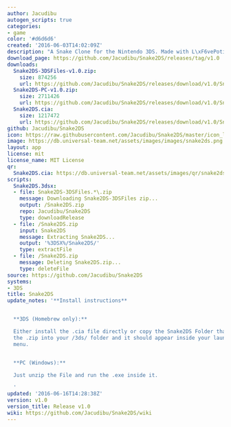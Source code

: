 ```yaml
---
author: Jacudibu
autogen_scripts: true
categories:
- game
color: '#d6d6d6'
created: '2016-06-03T14:02:09Z'
description: "A Snake Clone for the Nintendo 3DS. Made with L\xF6vePotion."
download_page: https://github.com/Jacudibu/Snake2DS/releases/tag/v1.0
downloads:
  Snake2DS-3DSFiles-v1.0.zip:
    size: 874256
    url: https://github.com/Jacudibu/Snake2DS/releases/download/v1.0/Snake2DS-3DSFiles-v1.0.zip
  Snake2DS-PC-v1.0.zip:
    size: 2711426
    url: https://github.com/Jacudibu/Snake2DS/releases/download/v1.0/Snake2DS-PC-v1.0.zip
  Snake2DS.cia:
    size: 1217472
    url: https://github.com/Jacudibu/Snake2DS/releases/download/v1.0/Snake2DS.cia
github: Jacudibu/Snake2DS
icon: https://raw.githubusercontent.com/Jacudibu/Snake2DS/master/icon_large.png
image: https://db.universal-team.net/assets/images/images/snake2ds.png
layout: app
license: mit
license_name: MIT License
qr:
  Snake2DS.cia: https://db.universal-team.net/assets/images/qr/snake2ds.cia.png
scripts:
  Snake2DS.3dsx:
  - file: Snake2DS-3DSFiles.*\.zip
    message: Downloading Snake2DS-3DSFiles zip...
    output: /Snake2DS.zip
    repo: Jacudibu/Snake2DS
    type: downloadRelease
  - file: /Snake2DS.zip
    input: Snake2DS
    message: Extracting Snake2DS...
    output: '%3DSX%/Snake2DS/'
    type: extractFile
  - file: /Snake2DS.zip
    message: Deleting Snake2DS.zip...
    type: deleteFile
source: https://github.com/Jacudibu/Snake2DS
systems:
- 3DS
title: Snake2DS
update_notes: '**Install instructions**


  **3DS (Homebrew only):**

  Either install the .cia file directly or copy the Snake2DS Folder that''s inside
  the .zip into your /3ds/ folder and it should appear inside your launcher''s home
  menu.


  **PC (Windows):**

  Just unzip the File and run the .exe inside it.

  '
updated: '2016-06-16T14:28:38Z'
version: v1.0
version_title: Release v1.0
wiki: https://github.com/Jacudibu/Snake2DS/wiki
---
```

